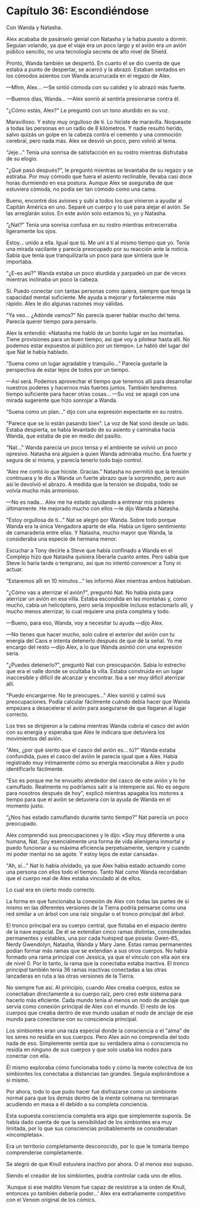 
# Capítulo 36: Escondiéndose


Con Wanda y Natasha.

Alex acababa de pasárselo genial con Natasha y la había puesto a dormir. Seguían volando, ya que el viaje era un poco largo y el avión era un avión público sencillo, no una tecnología secreta de alto nivel de Shield.

Pronto, Wanda también se despertó. En cuanto él se dio cuenta de que estaba a punto de despertar, se acercó y la abrazó. Estaban sentados en los cómodos asientos con Wanda acurrucada en el regazo de Alex.

—Mhm, Alex… —Se sintió cómoda con su calidez y lo abrazó más fuerte.

—Buenos días, Wanda… —Alex sonrió al sentirla presionarse contra él.

"¿Cómo estás, Alex?" Le preguntó con un tono aturdido en su voz.

Maravilloso. Y estoy muy orgulloso de ti. Lo hiciste de maravilla. Noqueaste a todas las personas en un radio de 8 kilómetros. Y nadie resultó herido, salvo quizás un golpe en la cabeza contra el cemento y una conmoción cerebral, pero nada más. Alex se desvió un poco, pero volvió al tema.

“Jeje…” Tenía una sonrisa de satisfacción en su rostro mientras disfrutaba de su elogio.

"¿Qué pasó después?", le preguntó mientras se levantaba de su regazo y se estiraba. Por muy cómodo que fuera el asiento reclinable, llevaba casi doce horas durmiendo en esa postura. Aunque Alex se aseguraba de que estuviera cómoda, no podía ser tan cómodo como una cama.

Bueno, encontré dos aviones y subí a todos los que vinieron a ayudar al Capitán América en uno. Separé un cuerpo y lo usé para alejar el avión. Se las arreglarán solos. En este avión solo estamos tú, yo y Natasha.

“¿Nat?” Tenía una sonrisa confusa en su rostro mientras entrecerraba ligeramente los ojos.

Estoy… unido a ella. Igual que tú. Me uní a ti al mismo tiempo que yo. Tenía una mirada vacilante y parecía preocupado por su reacción ante la noticia. Sabía que tenía que tranquilizarla un poco para que sintiera que le importaba.

"¿E-es así?" Wanda estaba un poco aturdida y parpadeó un par de veces mientras inclinaba un poco la cabeza.

Sí. Puedo conectar con tantas personas como quiera, siempre que tenga la capacidad mental suficiente. Me ayuda a mejorar y fortalecerme más rápido. Alex le dio algunas razones muy válidas.

"Ya veo... ¿Adónde vamos?" No parecía querer hablar mucho del tema. Parecía querer tiempo para pensarlo.

Alex la entendió: «Natasha me habló de un bonito lugar en las montañas. Tiene provisiones para un buen tiempo, así que voy a pilotear hasta allí. No podemos estar expuestos al público por un tiempo». Le habló del lugar del que Nat le había hablado.

“Suena como un lugar agradable y tranquilo…” Parecía gustarle la perspectiva de estar lejos de todos por un tiempo.

—Así será. Podemos aprovechar el tiempo que tenemos allí para desarrollar nuestros poderes y hacernos más fuertes juntos. También tendremos tiempo suficiente para hacer otras cosas... —Su voz se apagó con una mirada sugerente que hizo sonrojar a Wanda.

“Suena como un plan…” dijo con una expresión expectante en su rostro.

"Parece que se lo están pasando bien". La voz de Nat sonó desde un lado. Estaba despierta, se había levantado de su asiento y caminaba hacia Wanda, que estaba de pie en medio del pasillo.

"Nat..." Wanda parecía un poco tensa y el ambiente se volvió un poco opresivo. Natasha era alguien a quien Wanda admiraba mucho. Era fuerte y segura de sí misma, y ​​parecía tenerlo todo bajo control.

“Alex me contó lo que hiciste. Gracias.” Natasha no permitió que la tensión continuara y le dio a Wanda un fuerte abrazo que la sorprendió, pero aun así le devolvió el abrazo. A medida que la tensión se disipaba, todo se volvía mucho más armonioso.

—No es nada... Alex me ha estado ayudando a entrenar mis poderes últimamente. He mejorado mucho con ellos —le dijo Wanda a Natasha.

"Estoy orgullosa de ti..." Nat se alegró por Wanda. Sobre todo porque Wanda era la única Vengadora aparte de ella. Había un ligero sentimiento de camaradería entre ellas. Y Natasha, mucho mayor que Wanda, la consideraba una especie de hermana menor.

Escuchar a Tony decirle a Steve que había confinado a Wanda en el Complejo hizo que Natasha quisiera liberarla cuanto antes. Pero sabía que Steve lo haría tarde o temprano, así que no intentó convencer a Tony ni actuar.

“Estaremos allí en 10 minutos…” les informó Alex mientras ambos hablaban.

"¿Cómo vas a aterrizar el avión?", preguntó Nat. No había pista para aterrizar un avión en esa villa. Estaba escondida en las montañas y, como mucho, cabía un helicóptero, pero sería imposible incluso estacionarlo allí, y mucho menos aterrizar, lo cual requiere una pista completa y todo.

—Bueno, para eso, Wanda, voy a necesitar tu ayuda —dijo Alex.

—No tienes que hacer mucho, solo cubre el exterior del avión con tu energía del Caos e intenta detenerlo después de que dé la señal. Yo me encargo del resto —dijo Alex, a lo que Wanda asintió con una expresión seria.

"¿Puedes detenerlo?", preguntó Nat con preocupación. Sabía lo estrecho que era el valle donde se ocultaba la villa. Estaba construida en un lugar inaccesible y difícil de alcanzar y encontrar. Iba a ser muy difícil aterrizar allí.

"Puedo encargarme. No te preocupes..." Alex sonrió y calmó sus preocupaciones. Podía calcular fácilmente cuándo debía hacer que Wanda empezara a desacelerar el avión para asegurarse de que llegaran al lugar correcto.

Los tres se dirigieron a la cabina mientras Wanda cubría el casco del avión con su energía y esperaba que Alex le indicara que detuviera los movimientos del avión.

"Alex, ¿por qué siento que el casco del avión es... tú?" Wanda estaba confundida, pues el casco del avión le parecía igual que a Alex. Había registrado muy íntimamente cómo su energía reaccionaba a Alex y pudo identificarlo fácilmente.

"Eso es porque me he envuelto alrededor del casco de este avión y lo he camuflado. Realmente no podríamos salir a la intemperie así. No es seguro para nosotros después de hoy", explicó mientras apagaba los motores a tiempo para que el avión se detuviera con la ayuda de Wanda en el momento justo.

“¿Nos has estado camuflando durante tanto tiempo?” Nat parecía un poco preocupado.

Alex comprendió sus preocupaciones y le dijo: «Soy muy diferente a una humana, Nat. Soy esencialmente una forma de vida alienígena inmortal y puedo funcionar a su máxima eficiencia perpetuamente, siempre y cuando mi poder mental no se agote. Y estoy lejos de estar cansada».

"Ah, sí..." Nat lo había olvidado, ya que Alex había estado actuando como una persona con ellos todo el tiempo. Tanto Nat como Wanda recordaban que el cuerpo real de Alex estaba vinculado al de ellos.

Lo cual era en cierto modo correcto.

La forma en que funcionaba la conexión de Alex con todas las partes de sí mismo en las diferentes versiones de la Tierra podría pensarse como una red similar a un árbol con una raíz singular o el tronco principal del árbol.

El tronco principal era su cuerpo central, que flotaba en el espacio dentro de la nave espacial. De él se extendían cinco ramas distintas, consideradas permanentes y estables, una por cada huésped que poseía: Gwen-65, Nerdy Gwendolyn, Natasha, Wanda y Mary Jane. Estas ramas permanentes podían formar más ramas que se extendían a sus otros cuerpos. No había formado una rama principal con Jessica, ya que el vínculo con ella aún era de nivel 0. Por lo tanto, la rama que la conectaba estaba inactiva. El _tronco principal_ también tenía 36 ramas inactivas conectadas a las otras lanzaderas en ruta a las otras versiones de la Tierra. 

No siempre fue así. Al principio, cuando Alex creaba cuerpos, estos se conectaban directamente a su cuerpo raíz, pero creó este sistema para hacerlo más eficiente. Cada mundo tenía al menos un nodo de anclaje que servía como conexión principal de Alex con el mundo. El resto de los cuerpos que creaba dentro de ese mundo usaban el nodo de anclaje de ese mundo para conectarse con su consciencia principal.

Los simbiontes eran una raza especial donde la consciencia o el "alma" de los seres no residía en sus cuerpos. Pero Alex aún no comprendía del todo nada de eso. Simplemente sentía que su verdadera alma o consciencia no residía en ninguno de sus cuerpos y que solo usaba los nodos para conectar con ella.

Él mismo exploraba cómo funcionaba todo y cómo la mente colectiva de los simbiontes los conectaba a distancias tan grandes. Seguía explorándose a sí mismo. 

Por ahora, todo lo que pudo hacer fue disfrazarse como un simbionte normal para que los demás dentro de la mente colmena no terminaran acudiendo en masa a él debido a su completa conciencia. 

Esta supuesta consciencia completa era algo que simplemente suponía. Se había dado cuenta de que la sensibilidad de los simbiontes era muy limitada, por lo que sus consciencias probablemente se consideraban «incompletas».

Era un territorio completamente desconocido, por lo que le tomaría tiempo comprenderse completamente.

Se alegró de que Knull estuviera inactivo por ahora. O al menos eso supuso.

Siendo el creador de los simbiontes, podría controlar cada uno de ellos.

'Aunque si ese maldito Venom fue capaz de resistirse a la orden de Knull, entonces yo también debería poder...' Alex era extrañamente competitivo con el Venom original de los cómics.
